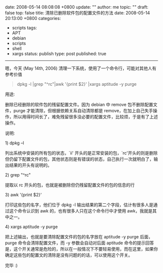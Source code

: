 date: 2008-05-14 08:08:08 +0800
update: ""
author: me
topic: ""
draft: false
top: false
title: 清除已删除软件包的配置文件的方法
date: 2008-05-14 20:13:00 +0800
categories:
- scripts
tags:
- APT
- debian
- scripts
- shell
- xargs
status: publish
type: post
published: true
---
<p>嗯，今天 (May 14th, 2006) 清理一下系统，使用了一个命令行，可能对其他人有参考价值</p>

<blockquote><p>dpkg -l |grep &quot;^rc&quot;|awk '{print $2}' |xargs aptitude -y purge</p>

</blockquote>

<p>用途:</p>

<p>删除已经删除的软件包的残留配置文件。因为 debian 中 remove 包不删除配置文件，purge 才能清除，但根据依赖关系自动清除都是 remove，在加上自己失手操作，所以用得时间长了，难免残留很多没必要的配置文件，比较烦，于是有了上述操作。</p>

<p>说明:</p>

<p>1) dpkg –l</p>

<p>列出系统中安装的所有包的状态，`ii' 开头的是正常安装的包，`rc'开头的则是删除但仍留下配置文件的包，其他状态则是有错误的状态，自己执行一次就明白了，输出结果的开头有说明的。</p>

<p>2) grep &quot;^rc&quot;</p>

<p>提取以 rc 开头的包，也就是被删除但仍残留配置文件的包的信息的行</p>

<p>3) awk '{print $2}'</p>

<p>打印这些包的名字，他们位于 dpkg -l 输出结果的第二个字段，估计有很多人是通过这个命令认识到 awk 的，也有很多人只在这个命令行中才使用 awk，我就是其中之一。</p>

<p>4) xargs aptitude -y purge</p>

<p>把上述输出，也就是要清除配置文件的包的名字放在 aptitude -y purge 后面，purge 命令会清除配置文件，而 -y 参数会自动对后面 aptitude 命令的提示回答是，这个开关通常是危险的，所以在一般情况下不要轻易使用，而在这里，如果你确定这些包的配置文的清除是没有问题的的话，可以使用这个开关。</p>

<p>完毕 :)</p>
